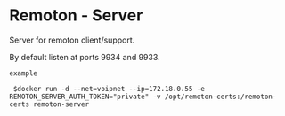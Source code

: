 # Remoton - Server

Server for remoton client/support.

By default listen at ports 9934  and 9933.

```example```
~~~
 $docker run -d --net=voipnet --ip=172.18.0.55 -e REMOTON_SERVER_AUTH_TOKEN="private" -v /opt/remoton-certs:/remoton-certs remoton-server
~~~
